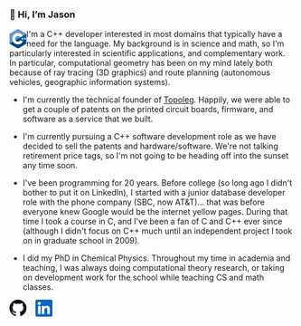 ### 👋 Hi, I’m Jason

<a href="https://isocpp.org/"><img align="left" alt="C++ Logo" title="C++ Logo" width="30" height="34" src="images/cpp_logo.png"></a>
I'm a C++ developer interested in most domains that typically have a need for the language. My background is in science and math, so I'm particularly interested in scientific applications, and complementary work. In particular, computational geometry has been on my mind lately both because of ray tracing (3D graphics) and route planning (autonomous vehicles, geographic information systems).

- I'm currently the technical founder of [Topoleg](https://www.topoleg.com/). Happily, we were able to get a couple of patents on the printed circuit boards, firmware, and software as a service that we built.

- I'm currently pursuing a C++ software development role as we have decided to sell the patents and hardware/software. We're not talking retirement price tags, so I'm not going to be heading off into the sunset any time soon.

- I've been programming for 20 years. Before college (so long ago I didn't bother to put it on LinkedIn), I started with a junior database developer role with the phone company (SBC, now AT&T)... that was before everyone knew Google would be the internet yellow pages. During that time I took a course in C, and I've been a fan of C and C++ ever since (although I didn't focus on C++ much until an independent project I took on in graduate school in 2009).

- I did my PhD in Chemical Physics. Throughout my time in academia and teaching, I was always doing computational theory research, or taking on development work for the school while teaching CS and math classes.

<a href="https://github.com/jason-m-reich"><img alt="GitHub" title="GitHub" height="30" width="30" src="images/github.jpg"></a> &nbsp;&nbsp;
<a href="https://www.linkedin.com/in/jason-reich/"><img alt="LinkedIn" title="LinkedIn" height="30" width="30" src="images/linkedin.jpg"></a>

<!---
jason-m-reich/jason-m-reich is a ✨ special ✨ repository because its `README.md` (this file) appears on your GitHub profile.
You can click the Preview link to take a look at your changes.
--->
